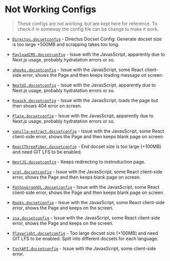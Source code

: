 # Not Working Configs
> These configs are not working, but are kept here for reference. To check if in someway the config file can be change to make it work.

- [`Directus.docsetconfig`](./Directus.docsetconfig) - Directus Docset Config: Generate docset size is too large +500MB and scrapping takes too long.

- [`PayloadCMS.docsetconfig`](./PayloadCMS.docsetconfig) - Issue with the JavasScript, apparently due to Next.js usage, probably hydratation errors or so.

- [`ahooks.docsetconfig`](./ahooks.docsetconfig) - Issue with the JavasScript, some React client-side error, shows the Page and then keeps loading message on screen.

- [`NextUI.docsetconfig`](./NextUI.docsetconfig) - Issue with the JavasScript, apparently due to Next.js usage, probably hydratation errors or so.

- [`Rspack.docsetconfig`](./Rspack.docsetconfig) - Issue with the JavasScript, loads the page but then shows 404 error on screen.

- [`Plate.docsetconfig`](./Plate.docsetconfig) - Issue with the JavasScript, apparently due to Next.js usage, probably hydratation errors or so.

- [`vanilla-extract.docsetconfig`](./vanilla-extract.docsetconfig) - Issue with the JavasScript, some React client-side error, shows the Page and then keeps blank page on screen.

- [`ReactThreeFiber.docsetconfig`](./ReactThreeFiber.docsetconfig) - End docset size is too large (+100MB) and need GIT LFS to be enabled.

- [`NestJS.docsetconfig`](./NestJS.docsetconfig) - Keeps redirecting to instroduction page.

- [`urql.docsetconfig`](./urql.docsetconfig) - Issue with the JavasScript, some React client-side error, shows the Page and then keeps blank page on screen.

- [`PothosGraphQL.docsetconfig`](./PothosGraphQL.docsetconfig) - Issue with the JavasScript, some React client-side error, shows the Page and then keeps blank page on screen.

- [`Rooks.docsetconfig`](./Rooks.docsetconfig) - Issue with the JavasScript, some React client-side error, shows the Page and keeps on the screen.

- [`zsa.docsetconfig`](./zsa.docsetconfig) - Issue with the JavasScript, some React client-side error, shows the Page and keeps on the screen.

- [`Playwright.docsetconfig`](./Playwright.docsetconfig) - Too large docset size (+100MB) and need GIT LFS to be enabled. Split into different docsets for each language.

- [`FastAPI.docsetconfig`](./FastAPI.docsetconfig) - Issue with the JavasScript, some client-side error.